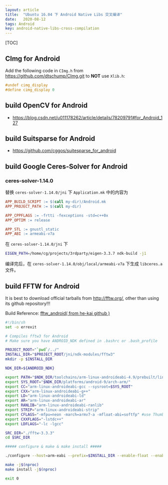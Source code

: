 ```yaml
---
layout: article
title:  "Ubuntu 16.04 下 Android Native Libs 交叉编译"
date:   2020-08-12
tags: Android
key: android-native-libs-cross-compilation
---
```


[TOC]

## CImg for Android

Add the following code in `CImg.h` from https://github.com/dtschump/CImg.git to **NOT** use `Xlib.h`:

```c++
#undef cimg_display
#define cimg_display 0
```


## build OpenCV for Android

* https://blog.csdn.net/u011178262/article/details/78209791#for_Android_127


## build Suitsparse for Android

* https://github.com/cggos/suitesparse_for_android


## build Google Ceres-Solver for Android

### ceres-solver-1.14.0

替换 `ceres-solver-1.14.0/jni` 下 `Application.mk` 中的内容为

```mk
APP_BUILD_SCRIPT := $(call my-dir)/Android.mk
APP_PROJECT_PATH := $(call my-dir)

APP_CPPFLAGS := -frtti -fexceptions -std=c++0x
APP_OPTIM := release

APP_STL := gnustl_static
APP_ABI := armeabi-v7a
```

在 `ceres-solver-1.14.0/jni` 下

```sh
EIGEN_PATH=/home/cg/projects/3rdparty/eigen-3.3.7 ndk-build -j1
```

编译完后，在 `ceres-solver-1.14.0/obj/local/armeabi-v7a` 下生成 `libceres.a` 文件。

## build FFTW for Android

It is best to download official tarballs from http://fftw.org/, other than using its github repository!!!

Build Reference: [fftw_android( from he-kai github )](https://github.com/hekai/fftw_android)

```sh
#!/bin/sh
set -o errexit

# Compiles fftw3 for Android
# Make sure you have ANDROID_NDK defined in .bashrc or .bash_profile

PROJECT_ROOT="`pwd`/../"
INSTALL_DIR="$PROJECT_ROOT/jni/ndk-modules/fftw3"
mkdir -p $INSTALL_DIR

NDK_DIR=${ANDROID_NDK}

export PATH="$NDK_DIR/toolchains/arm-linux-androideabi-4.9/prebuilt/linux-x86_64/bin/:$PATH"
export SYS_ROOT="$NDK_DIR/platforms/android-9/arch-arm/"
export CC="arm-linux-androideabi-gcc --sysroot=$SYS_ROOT"
export CXX="arm-linux-androideabi-g++"
export LD="arm-linux-androideabi-ld"
export AR="arm-linux-androideabi-ar"
export RANLIB="arm-linux-androideabi-ranlib"
export STRIP="arm-linux-androideabi-strip"
export CFLAGS="-mfpu=neon -march=armv7-a -mfloat-abi=softfp" #use Thumb-2 instructs
export CXXFLAGS="-lstdc++"
export LDFLAGS="-lc -lgcc"

SRC_DIR="./fftw-3.3.3"
cd $SRC_DIR

##### configure & make & make install #####

./configure --host=arm-eabi --prefix=$INSTALL_DIR --enable-float --enable-neon

make -j$(nproc)
make install -j$(nproc)

exit 0
```

